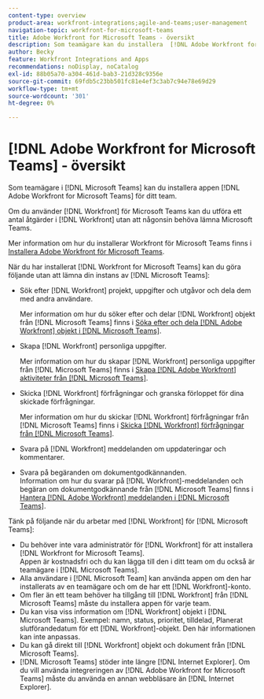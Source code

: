 ```yaml
---
content-type: overview
product-area: workfront-integrations;agile-and-teams;user-management
navigation-topic: workfront-for-microsoft-teams
title: Adobe Workfront for Microsoft Teams - översikt
description: Som teamägare kan du installera  [!DNL Adobe Workfront for Microsoft Teams] appen för ditt team.
author: Becky
feature: Workfront Integrations and Apps
recommendations: noDisplay, noCatalog
exl-id: 88b05a70-a304-461d-bab3-21d328c9356e
source-git-commit: 69fdb5c23bb501fc81e4ef3c3ab7c94e78e69d29
workflow-type: tm+mt
source-wordcount: '301'
ht-degree: 0%

---
```


# [!DNL Adobe Workfront for Microsoft Teams] - översikt

<!-- Audited: 12/2023 -->

<!--

>[!NOTE]
>
>As of July 1, 2025, Microsoft will remove support for the Classic Teams desktop app. As a result, the Workfront integration with Microsoft Teams will not be supported after the Classic Teams desktop app is no longer available.

-->

Som teamägare i [!DNL Microsoft Teams] kan du installera appen [!DNL Adobe Workfront for Microsoft Teams] för ditt team.

Om du använder [!DNL Workfront] för Microsoft Teams kan du utföra ett antal åtgärder i [!DNL Workfront] utan att någonsin behöva lämna Microsoft Teams.

Mer information om hur du installerar Workfront för Microsoft Teams finns i [Installera Adobe Workfront för Microsoft Teams](../../workfront-integrations-and-apps/using-workfront-with-microsoft-teams/install-workfront-ms-teams.md).

När du har installerat [!DNL Workfront for Microsoft Teams] kan du göra följande utan att lämna din instans av [!DNL Microsoft Teams]:

* Sök efter [!DNL Workfront] projekt, uppgifter och utgåvor och dela dem med andra användare.

  Mer information om hur du söker efter och delar [!DNL Workfront] objekt från [!DNL Microsoft Teams] finns i [Söka efter och dela [!DNL Adobe Workfront] objekt i [!DNL Microsoft Teams]](../../workfront-integrations-and-apps/using-workfront-with-microsoft-teams/search-for-and-share-wf-items-in-ms-teams.md).

* Skapa [!DNL Workfront] personliga uppgifter.

  Mer information om hur du skapar [!DNL Workfront] personliga uppgifter från [!DNL Microsoft Teams] finns i [Skapa [!DNL Adobe Workfront] aktiviteter från [!DNL Microsoft Teams]](../../workfront-integrations-and-apps/using-workfront-with-microsoft-teams/create-workfront-tasks-from-ms-teams.md).

* Skicka [!DNL Workfront] förfrågningar och granska förloppet för dina skickade förfrågningar.

  Mer information om hur du skickar [!DNL Workfront] förfrågningar från [!DNL Microsoft Teams] finns i [Skicka [!DNL Workfront] förfrågningar från [!DNL Microsoft Teams]](../../workfront-integrations-and-apps/using-workfront-with-microsoft-teams/submit-workfront-requests-from-ms-teams.md).

* Svara på [!DNL Workfront] meddelanden om uppdateringar och kommentarer.
* Svara på begäranden om dokumentgodkännanden.\
   Information om hur du svarar på [!DNL Workfront]-meddelanden och begäran om dokumentgodkännande från [!DNL Microsoft Teams] finns i [Hantera [!DNL Adobe Workfront] meddelanden i [!DNL Microsoft Teams]](../../workfront-integrations-and-apps/using-workfront-with-microsoft-teams/manage-wf-notifications-approval-requests-ms-teams.md).

Tänk på följande när du arbetar med [!DNL Workfront] för [!DNL Microsoft Teams]:

* Du behöver inte vara administratör för [!DNL Workfront] för att installera [!DNL Workfront for Microsoft Teams].\
   Appen är kostnadsfri och du kan lägga till den i ditt team om du också är teamägare i [!DNL Microsoft Teams].
* Alla användare i [!DNL Microsoft Team] kan använda appen om den har installerats av en teamägare och om de har ett [!DNL Workfront]-konto.
* Om fler än ett team behöver ha tillgång till [!DNL Workfront] från [!DNL Microsoft Teams] måste du installera appen för varje team.
* Du kan visa viss information om [!DNL Workfront] objekt i [!DNL Microsoft Teams]. Exempel: namn, status, prioritet, tilldelad, Planerat slutförandedatum för ett [!DNL Workfront]-objekt. Den här informationen kan inte anpassas.
* Du kan gå direkt till [!DNL Workfront] objekt och dokument från [!DNL Microsoft Teams].
* [!DNL Microsoft Teams] stöder inte längre [!DNL Internet Explorer]. Om du vill använda integreringen av [!DNL Adobe Workfront for Microsoft Teams] måste du använda en annan webbläsare än [!DNL Internet Explorer].
